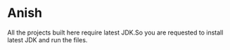 # Anish
All the projects built here require latest JDK.So you are requested to install latest JDK and run the files.
